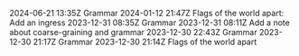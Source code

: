 2024-06-21 13:35Z Grammar
2024-01-12 21:47Z Flags of the world apart: Add an ingress
2023-12-31 08:35Z Grammar
2023-12-31 08:11Z Add a note about coarse-graining and grammar
2023-12-30 22:43Z Grammar
2023-12-30 21:17Z Grammar
2023-12-30 21:14Z Flags of the world apart
